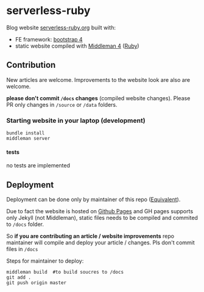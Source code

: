 # serverless-ruby


Blog website [serverless-ruby.org](https://serverless-ruby.org) built with:

* FE framework: [bootstrap 4](https://getbootstrap.com/docs/4.0/)
* static website compiled with [Middleman 4](https://middlemanapp.com/) ([Ruby](https://www.ruby-lang.org/en/))


## Contribution

New articles are welcome. Improvements to the website look are also are welcome.

**please don't commit `/docs` changes** (compiled website changes). Please PR
only changes in `/source` or `/data` folders.


### Starting website in your laptop (development)


```
bundle install
middleman server
```

#### tests

no tests are implemented


## Deployment

Deployment can be done only by maintainer of this repo ([Equivalent](https://github.com/equivalent)).

Due to fact the website is hosted on [Github Pages](https://pages.github.com/)
and GH pages supports only Jekyll (not Middleman),
static files needs to be compiled and commited to `/docs` folder.

So **if you are contributing an article / website improvements**
repo maintainer will compile and deploy your article / changes. Pls
don't commit files in `/docs`

Steps for maintainer to deploy:

```
middleman build  #to build soucres to /docs
git add .
git push origin master
```


